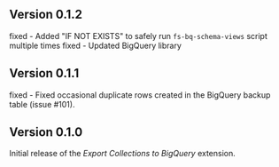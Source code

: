 ## Version 0.1.2

fixed - Added "IF NOT EXISTS" to safely run `fs-bq-schema-views` script multiple times
fixed - Updated BigQuery library

## Version 0.1.1

fixed - Fixed occasional duplicate rows created in the BigQuery backup table (issue #101).

## Version 0.1.0

Initial release of the _Export Collections to BigQuery_ extension.
